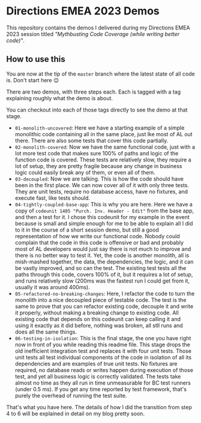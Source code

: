 # Directions EMEA 2023 Demos

This repository contains the demos I delivered during my Directions EMEA 2023 session titled *"Mythbusting Code Coverage (while writing better code)"*.

## How to use this

You are now at the tip of the `master` branch where the latest state of all code is. Don't start here 😉

There are two demos, with three steps each. Each is tagged with a tag explaining roughly what the demo is about.

You can checkout into each of those tags directly to see the demo at that stage.

* `01-monolith-uncovered`: Here we have a starting example of a simple monolithic code containing all in the same place, just lke most of AL out there. There are also some tests that cover this code partially.
* `02-monolith-covered`: Now we have the same functional code, just with a lot more test code that makes sure 100% of paths and logic of the function code is covered. These tests are relatively slow, they require a lot of setup, they are pretty fragile because any change in business logic could easily break any of them, or even all of them.
* `03-decoupled`: Now we are talking. This is how the code should have been in the first place. We can now cover all of it with only three tests. They are unit tests, require no database access, have no fixtures, and execute fast, like tests should.
* `04-tightly-coupled-base-app`: This is why you are here. Here we have a copy of `codeunit 1405 "Purch. Inv. Header - Edit"` from the base app, and then a test for it. I chose this codeunit for my example in the event because is small and simple enough for me to be able to explain all I did to it in the course of a short session demo, but still a good representation of how we write our functional code. Nobody could complain that the code in this code is offensive or bad and probably most of AL developers would just say there is not much to improve and there is no better way to test it. Yet, the code is another monolith, all is mish-mashed together, the data, the dependencies, the logic, and it can be vastly improved, and so can the test. The existing test tests all the paths through this code, covers 100% of it, but it requires a lot of setup, and runs relatively slow (200ms was the fastest run I could get from it, usually it was around 400ms).
* `05-refactored-no-breaking-changes`: Here, I refactor the code to turn the monolith into a nice decoupled piece of testable code. The test is the same to prove that you can refactor existing code, decouple it and write it properly, without making a breaking change to existing code. All existing code that depends on this codeunit can keep calling it and using it exactly as it did before, nothing was broken, all stll runs and does all the same things.
* `06-testing-in-isolation`: This is the final stage, the one you have right now in front of you while reading this readme file. This stage drops the old inefficient integration test and replaces it with four unit tests. Those unit tests all test individual components of the code in isolation of all its dependencies and are examples of true unit tests. No fixtures are required, no database reads or writes happen during execution of those test, and yet all business logic is correctly validated. The tests take almost no time as they all run in time unmeasurable for BC test runners (under 0.5 ms). If you get any time reported by test framework, that's purely the overhead of running the test suite.

That's what you have here. The details of how I did the transition from step 4 to 6 will be explained in detail on my blog pretty soon.
